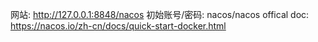 网站: http://127.0.0.1:8848/nacos
初始账号/密码: nacos/nacos
offical doc: https://nacos.io/zh-cn/docs/quick-start-docker.html
